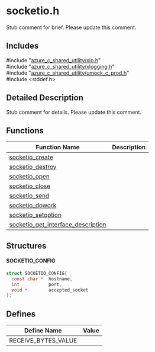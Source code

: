 # socketio.h 

Stub comment for brief. Please update this comment.

## Includes

\#include "[azure_c_shared_utility/xio.h](iot-c-ref-xio-h.md)"  
\#include "[azure_c_shared_utility/xlogging.h](iot-c-ref-xlogging-h.md)"  
\#include "[azure_c_shared_utility/umock_c_prod.h](iot-c-ref-umock-c-prod-h.md)"  
\#include <stddef.h>  

## Detailed Description

Stub comment for details. Please update this comment.

## Functions

Function Name                  | Description                                
--------------------------------|---------------------------------------------
[socketio_create](./iot-c-ref-socketio-h/socketio-create.md)            | 
[socketio_destroy](./iot-c-ref-socketio-h/socketio-destroy.md)            | 
[socketio_open](./iot-c-ref-socketio-h/socketio-open.md)            | 
[socketio_close](./iot-c-ref-socketio-h/socketio-close.md)            | 
[socketio_send](./iot-c-ref-socketio-h/socketio-send.md)            | 
[socketio_dowork](./iot-c-ref-socketio-h/socketio-dowork.md)            | 
[socketio_setoption](./iot-c-ref-socketio-h/socketio-setoption.md)            | 
[socketio_get_interface_description](./iot-c-ref-socketio-h/socketio-get-interface-description.md)            | 

## Structures

#### SOCKETIO_CONFIG

```C
struct SOCKETIO_CONFIG{
  const char *  hostname,
  int           port,
  void *        accepted_socket
};
```

## Defines

Define Name                    | Value                                
--------------------------------|---------------------------------------------
RECEIVE_BYTES_VALUE            | 

